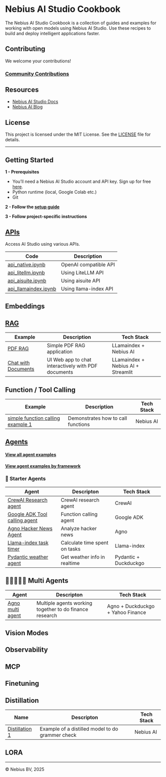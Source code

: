 # Nebius AI Studio Cookbook

The Nebius AI Studio Cookbook is a collection of guides and examples for working with open models using Nebius AI Studio. Use these recipes to build and deploy intelligent applications faster.

## Contributing

We welcome your contributions!

### [Community Contributions](community/README.md)


## Resources

- [Nebius AI Studio Docs](https://docs.nebius.com/studio)
- [Nebius AI Blog](https://nebius.com/blog)

## License

This project is licensed under the MIT License. See the [LICENSE](LICENSE) file for details.

---

## Getting Started

**1 - Prerequisites**

- You’ll need a Nebius AI Studio account and API key. Sign up for free [here](https://studio.nebius.com/).
- Python runtime (local, Google Colab etc.)
- Git

**2 - Follow the [setup guide](setup-dev-env.md)**

**3 - Follow project-specific instructions**

## [APIs](api/)

Access AI Studio using various APIs.

| Code                                       | Description           |
|--------------------------------------------|-----------------------|
| [api_native.ipynb](api/api_native.ipynb)         | OpenAI compatible API |
| [api_litellm.ipynb](api/api_litellm.ipynb)       | Using LiteLLM API     |
| [api_aisuite.ipynb](api/api_aisuite.ipynb)       | Using aisuite API     |
| [api_llamaindex.ipynb](api/api_llamaindex.ipynb) | Using llama-index API |



## Embeddings


## [RAG](rag/)

| Example                             | Description                                         | Tech Stack                         |
|-------------------------------------|-----------------------------------------------------|------------------------------------|
| [PDF RAG](rag/rag-pdf-llama-index/) | Simple PDF RAG application                          | LLamaindex + Nebius AI     |
| [Chat with Documents](rag/chat-with-pdf)  | UI Web app to chat interactively with PDF documents | LLamaindex + Nebius AI + Streamlit |

## Function / Tool Calling

| Example                             | Description                                         | Tech Stack                         |
|-------------------------------------|-----------------------------------------------------|------------------------------------|
| [simple function calling example 1](tool-calling/function_calling_1.ipynb) | Demonstrates how to call functions                          | Nebius AI     |


## [Agents](agents/)

#### [View all agent examples](agents/README.md)

#### [View agent examples by framework](agents/README.md#agents-by-framework)

### 🧩 Starter Agents


| Agent | Descripton                                          | Tech Stack           |
|-----------|-----------------------------------------------|-----------------------|
| [CrewAI Research agent](agents/crewai-research-agent/)  | CrewAI research agent   | CrewAI | 
| [Google ADK Tool calling agent](agents/google-adk-tool-calling/) | Function calling agent | Google ADK | 
| [Agno Hacker News Agent](agents/agno-hacker-news-agent/) | Analyze hacker news | Agno | 
| [Llama-index task timer](agents/llamaindex-task-timer/) | Calculate time spent on tasks | Llama-index | 
| [Pydantic weather agent](agents/pydantic-weather-agent/) | Get weather info in realtime  | Pydantic + Duckduckgo | 

## 🏃🏻🏃🏽‍♀️ Multi Agents

| Agent | Descripton                                          | Tech Stack           |
|-----------|-----------------------------------------------|-----------------------|
| [Agno multi agent](agno-agents-examples/) | Multiple agents working together to do finance research | Agno + Duckduckgo + Yahoo Finance| 




## Vision Modes


## Observability

## MCP

## Finetuning

## Distillation

| Name | Descripton                                          | Tech Stack           |
|-----------|-----------------------------------------------|-----------------------|
| [Distillation 1](distillation/distillation-1/)  | Example of a distilled model to do grammer check   | Nebius AI | 

## LORA

---
© Nebius BV, 2025

